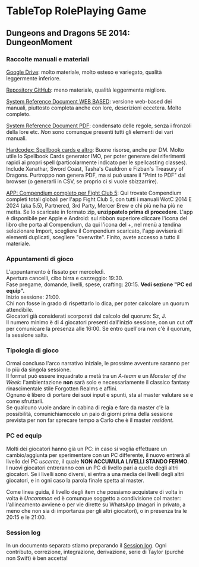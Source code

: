 # TableTop RolePlaying Game

## Dungeons and Dragons 5E 2014: DungeonMoment

### Raccolte manuali e materiali

[Google Drive](https://drive.google.com/drive/folders/0B4wy0PoJ9jd6R0hwclZuaVNUU2c?resourcekey=0-LrE-MWI-5H8sQFPCt8wpPg): molto materiale, molto esteso e variegato, qualità leggermente inferiore.
  
[Repository GitHub](https://github.com/EllatharTheHalfling/DnD-Books/tree/master/5e/Books): meno materiale, qualità leggermente migliore.
  
[System Reference Document WEB BASED](https://www.5esrd.com/): versione web-based dei manuali, piuttosto completa anche con lore, descrizioni eccetera. Molto completo.
  
[System Reference Document PDF](https://www.dndbeyond.com/attachments/39j2li89/SRD5.1-CCBY4.0License.pdf): condensato delle regole, senza i fronzoli della lore etc. *Non* sono comunque presenti tutti gli elementi dei vari manuali.
  
[Hardcodex: Spellbook cards e altro](https://hardcodex.ru/): Buone risorse, anche per DM. Molto utile lo Spellbook Cards generator IMO, per poter generare dei riferimenti rapidi ai propri spell (particolarmente indicato per le spellcasting classes). Include Xanathar, Sword Coast, Tasha's Cauldron e Fizban's Treasury of Dragons. Purtroppo non genera PDF, ma si può usare il "Print to PDF" dal browser (o generarli in CSV, se proprio ci si vuole sbizzarrire).
  
[APP: Compendium completo per Fight Club 5](https://github.com/vidalvanbergen/FightClub5eXML/releases): Qui trovate Compendium completi totali globali per l'app Fight Club 5, con tutti i manuali WotC 2014 E 2024 (aka 5.5), Partnered, 3rd Party, Mercer Brew e chi più ne ha più ne metta. Se lo scaricate in formato zip, **unzippatelo prima di procedere**. L'app è disponibile per Apple e Android: sul ribbon superiore cliccare l'icona del libro che porta al Compendium, da qui l'icona del +, nel menù a tendina selezionare Import, scegliere il Compendium scaricato, l'app avviserà di elementi duplicati, scegliere "overwrite". Finito, avete accesso a tutto il materiale.
  


### Appuntamenti di gioco

L'appuntamento è fissato per mercoledì.  
Apertura cancelli, cibo birra e cazzeggio: 19:30.  
Fase pregame, domande, livelli, spese, crafting: 20:15. **Vedi sezione "PC ed equip".**  
Inizio sessione: 21:00.  
Chi non fosse in grado di rispettarlo lo dica, per poter calcolare un quorum attendibile.  
Giocatori già considerati scorporati dal calcolo del quorum: Sz, J.  
Il numero minimo è di 4 giocatori presenti dall'inizio sessione, con un cut off per comunicare la presenza alle 16:00. Se entro quell'ora non c'è il quorum, la sessione salta.  

### Tipologia di gioco

Ormai concluso l'arco narrativo iniziale, le prossime avventure saranno per lo più da singola sessione.  
Il format può essere inquadrato a metà tra un *A-team* e un *Monster of the Week*: l'ambientazione **non** sarà solo e necessariamente il classico fantasy rinascimentale stile Forgotten Realms e affini.  
Ognuno è libero di portare dei suoi input e spunti, sta al master valutare se e come sfruttarli.  
Se qualcuno vuole andare in cabina di regia e fare da master c'è la possibilità, comunichiamocelo un paio di giorni prima della sessione prevista per non far sprecare tempo a Carlo che è il master *resident*.   

### PC ed equip

Molti dei giocatori hanno già un PC: in caso si voglia effettuare un cambio/aggiunta per sperimentare con un PC differente, il nuovo entrerà al livello del PC *uscente*, il quale **NON ACCUMULA LIVELLI STANDO FERMO**.  
I nuovi giocatori entreranno con un PC di livello pari a quello degli altri giocatori. Se i livelli sono diversi, si entra a una media dei livelli degli altri giocatori, e in ogni caso la parola finale spetta al master.  
  
Come linea guida, il livello degli item che possiamo acquistare di volta in volta è *Uncommon* ed è comunque soggetto a condivisione col master: l'allineamento avviene o per vie dirette su WhatsApp (magari in privato, a meno che non sia di importanza per gli altri giocatori), o in presenza tra le 20:15 e le 21:00.  

### Session log

In un documento separato stiamo preparando il [Session log](./session_log.md). Ogni contributo, correzione, integrazione, derivazione, serie di Taylor (purché non Swift) è ben accetta!